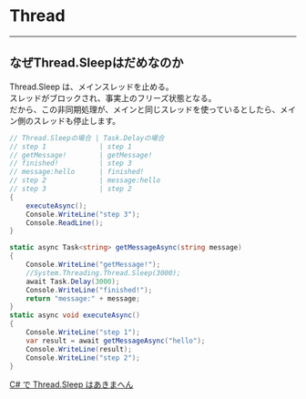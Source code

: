 # Thread

---

## なぜThread.Sleepはだめなのか

Thread.Sleep は、メインスレッドを止める。  
スレッドがブロックされ、事実上のフリーズ状態となる。  
だから、この非同期処理が、メインと同じスレッドを使っているとしたら、メイン側のスレッドも停止します。  

``` C#
// Thread.Sleepの場合 | Task.Delayの場合
// step 1             | step 1
// getMessage!        | getMessage!
// finished!          | step 3
// message:hello      | finished!
// step 2             | message:hello
// step 3             | step 2
{
    executeAsync();
    Console.WriteLine("step 3");
    Console.ReadLine();
}

static async Task<string> getMessageAsync(string message)
{
    Console.WriteLine("getMessage!");
    //System.Threading.Thread.Sleep(3000);
    await Task.Delay(3000);
    Console.WriteLine("finished!");
    return "message:" + message;
}
static async void executeAsync()
{
    Console.WriteLine("step 1");
    var result = await getMessageAsync("hello");
    Console.WriteLine(result);
    Console.WriteLine("step 2");
}
```

[C# で Thread.Sleep はあきまへん](https://qiita.com/TsuyoshiUshio@github/items/e9404651c9e48f1b8443)  
